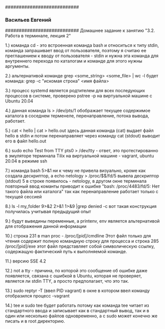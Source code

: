 ###########################
### Васильев Евгений    ###
###########################
Домашнее задание к занятию "3.2. Работа в терминале, лекция 2"





1.) команда cd - это встроенная команда bash и относиться к типу stdin, команда запрашивает ввод от пользователя, поэтому я считаю ее преглашением к вводу от пользователя - stdin и нужна эта    команда для внутреннего перехода по каталогам и команде для этого нужны аргументы.



2.) альтернативой команде grep <some_string> <some_file> | wc -l будет команда: grep -c "искомая строка" <имя файла>



3.) процесс systemd является родтителем для всех последующих процессов в системе, проверено pstree -p на виртуальной машине с Ubuntu 20.04



4.) данная команда ls > /dev/pts/1 обображает текущее содержимое каталога в соседнем терменеле, перенаправление, потока вывода, работает. 



5.)    cat < hello  | cat > hello.out здесь данная команда (cat) выдает  файл hello в stdin и потом перенаправляет через команду cat (stdout) выводит его в файл hello.out

    

6.) sudo echo Test from TTY pts0 > /dev/tty - ответ, это протестированно в эмуляторе терминала Tilix на виртуальной машине - vagrant, ubuntu 20.04 в режиме ssh
    


7.) команда bash 5>&1 ни к чему не привела визуально, кроме как создала дескриптор, а echo netology > /proc/$$/fd/5 вывела дескриптор (stdout) 5 в строке появилось  - netology, 
    в другом окне терминала повторный ввод команты приводит к ошибке "bash: /proc/4483/fd/5: Нет такого файла или каталога" так как перенаправление работает только с текущей сессией   



8.) ls -l my_folder 9>&2 2>&1 1>&9 |grep denied -c вот такая конструкция получилась учитывая предыдущий опыт 



9.) будут выведины переменные, а printenv, env  является альтернативой для отображения данной информации



10.) строка 231 в man proc - /proc/[pid]/cmdline Этот файл только для чтения содержит полную командную строку для процесса и строка 285 /proc/[pid]/exe этот файл представляет собой символическую   ссылку, содержащую фактический путь к выполняемой команде.



11.) версию SSE 4.2



12.) not a tty - причина, по которой это сообщение об ошибке даже появляется, связана с ошибкой в ​​Ubuntu, которая не проверяет, является ли stdin TTY, а просто предполагает, что это так.



13.) sudo reptyr -T (ввел PID vagrant) в окне в котором ввел команду отобразился процесс -vagrant



14.)  tee и sudo tee будет работать потому как команда tee читает из стандартного ввода и записывает как в стандартный вывод, так и в один или несколько
     файлов одновременно, а с sudo может конечно же писать и в root директорию.

